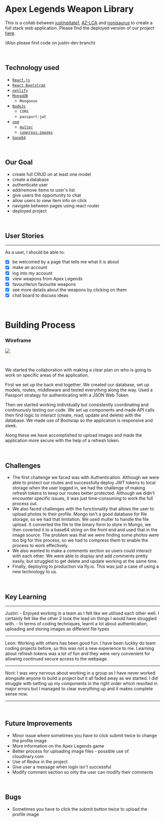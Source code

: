 # Apex Legends Weapon Library

This is a collab between [justinpjtate1](https://github.com/justinpjtate1), [AZ-LCA](https://github.com/AZ-LCA) and [nonisaurus](https://github.com/nonisaurus) to create a full stack web application.
Please find the deployed version of our project [here](https://apex-legends-app.netlify.app).

(Also please find code on justin-dev branch)

<br>

## Technology used
- [`React.js`](https://reactjs.org/)
- [`React Bootstrap`](https://react-bootstrap.github.io/)
- [`netlify`](https://www.netlify.com/)
- [`MongoDB`](https://mongodb.com/)
    - `Mongoose`
- [`NodeJs`](https://nodejs.org/en/)
    - `CORS`
    - `passport-jwt`
- [`npm`](https://www.npmjs.com/)
    - [`multer`](https://www.npmjs.com/package/multer)
    - [`compress-images`](https://www.npmjs.com/package/compress-images)
- [`base64`](https://www.base64decode.org/)

<br>

## Our Goal
* create full CRUD on at least one model
* create a database
* authenticate user
* add/remove items to user's list
* give users the opportunity to chat 
* allow users to view item info on click
* navigate between pages using react router
* deployed project


<br>

## User Stories
***
As a user, I should be able to:
- [x] be welcomed by a page that tells me what it is about
- [x] make an account
- [x] log into my account
- [x] view weapons from Apex Legends
- [x] favourite/un favourite weapons
- [x] see more details about the weapons by clicking on them
- [x] chat board to discuss ideas

<br>

# Building Process

### Wireframe

![](/wireframe/team_pickles_wireframe_2023.png)

<br>

We started the collaboration with making a clear plan on who is going to work on specific areas of the application. 

First we set up the back end together. We created our database, set up models, routes, middleware and tested everything along the way. Used a Passport strategy for authenticating with a JSON Web Token. 

Then we started working individually but consistently coordinating and continuously testing our code. We set up components and made API calls then find logic to interact (create, read, update and delete) with the database. We made use of Bootsrap so the application is responsive and sleek. 

Along these we have accomplished to upload images and made the application more secure with the help of a refresh token.

<br>

## Challenges

- The first challenge we faced was with Authentication. Although we were able to protect our routes and successfully deploy JWT tokens to local storage when the user logged in, we had the challenge of making refresh tokens to keep our routes better protected. Although we didn't encounter specific issues, it was just time-consuming to work the full process out.
- We also faced challenges with the functionality that allows the user to upload photos to their profile. Mongo isn't a good database for file storage, so we had that limitation. We used multer to handle the file upload. It converted the file to the binary form to store in Mongo, we then coverted it to a base64 string on the front end and used that in the image source. The problem was that we were finding some photos were too big for this process, so we had to compress them to enable the process to work effectively.
- We also wanted to make a comments section so users could interact with each other. We were able to display and add comments pretty easily, but struggled to get delete and update working at the same time.
- Finally, deploying to production via fly.io. This was just a case of using a new technology to us.




<br>

## Key Learning

<hr>
Justin:
- Enjoyed working in a team as I felt like we utilised each other well. I certainly felt like the other 2 took the lead on things I would have struggled with.
- In terms of coding techniques, learnt a lot about authentication, uploading and storing images as different file types
<hr>
Leon: Working with others has been good fun. I have been luckky do team coding projects before, so this was not a new experience to me. Learning about refresh tokens was a lot of fun and they were very convenient for allowing continued secure access to the webpage.
<hr>
Noni: I was very nervous about working in a group as I have never worked alongside anyone to build a project but it all faded away as we started. I did struggle with setting up my components in the right order which resolted in major errors but I managed to clear everything up and it makes complete sense now.
<hr>
 
<br>

## Future Improvements

- Minor issue where sometimes you have to click submit twice to change the profile image
- More information on the Apex Legends game
- Better process for uploading image files - possible use of cloudinary.com
- Use of Redux in the project
- Give user a message when login isn't successful
- Modify comment section so only the user can modify their comments


<br>

## Bugs
- Sometimes you have to click the submit button twice to upload the profile image
